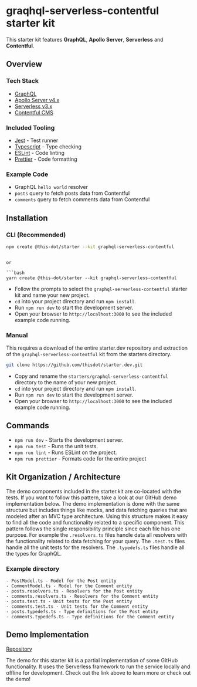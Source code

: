 # graqhql-serverless-contentful starter kit

This starter kit features **GraphQL**, **Apollo Server**, **Serverless** and **Contentful**.

## Overview

### Tech Stack

- [GraphQL](https://graphql.org/)
- [Apollo Server v4.x](https://www.apollographql.com/docs/apollo-server/)
- [Serverless v3.x](https://serverless.com/)
- [Contentful CMS](https://www.contentful.com/)

### Included Tooling

- [Jest](https://jestjs.io/) - Test runner
- [Typescript](https://www.typescriptlang.org/) - Type checking
- [ESLint](https://eslint.org/) - Code linting
- [Prettier](https://prettier.io/) - Code formatting

### Example Code

- GraphQL `hello world` resolver
- `posts` query to fetch posts data from Contentful
- `comments` query to fetch comments data from Contentful

## Installation

### CLI (Recommended)

```bash
npm create @this-dot/starter --kit graphql-serverless-contentful
```

````

or

```bash
yarn create @this-dot/starter --kit graphql-serverless-contentful
````

- Follow the prompts to select the `graphql-serverless-contentful` starter kit and name your new project.
- `cd` into your project directory and run `npm install`.
- Run `npm run dev` to start the development server.
- Open your browser to `http://localhost:3000` to see the included example code running.

### Manual

This requires a download of the entire starter.dev repository and extraction of the `graphql-serverless-contentful` kit from the starters directory.

```bash
git clone https://github.com/thisdot/starter.dev.git
```

- Copy and rename the `starters/graphql-serverless-contentful` directory to the name of your new project.
- `cd` into your project directory and run `npm install`.
- Run `npm run dev` to start the development server.
- Open your browser to `http://localhost:3000` to see the included example code running.

## Commands

- `npm run dev` - Starts the development server.
- `npm run test` - Runs the unit tests.
- `npm run lint` - Runs ESLint on the project.
- `npm run prettier` - Formats code for the entire project

## Kit Organization / Architecture

The demo components included in the starter.kit are co-located with the tests. If you want to follow this pattern, take a look at our GitHub demo implementation below. The demo implementation is done with the same structure but includes things like mocks, and data fetching queries that are modeled after an MVC type architecture. Using this structure makes it easy to find all the code and functionality related to a specific component. This pattern follows the single responsibility principle since each file has one purpose. For example the `.resolvers.ts` files handle data all resolvers with the functionality related to data fetching for your query. The `.test.ts` files handle all the unit tests for the resolvers. The `.typedefs.ts` files handle all the types for GraphQL.

### Example directory

```
- PostModel.ts - Model for the Post entity
- CommentModel.ts - Model for the Comment entity
- posts.resolvers.ts - Resolvers for the Post entity
- comments.resolvers.ts - Resolvers for the Comment entity
- posts.test.ts - Unit tests for the Post entity
- comments.test.ts - Unit tests for the Comment entity
- posts.typedefs.ts - Type definitions for the Post entity
- comments.typedefs.ts - Type definitions for the Comment entity
```

## Demo Implementation

[Repository](https://github.com/thisdot/starter.dev-github-showcases/tree/main/graphql-serverless-contentful)

The demo for this starter kit is a partial implementation of some GitHub functionality. It uses the Serverless framework to run the service locally and offline for development. Check out the link above to learn more or check out the demo!
